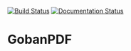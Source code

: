 
[![Build Status](https://travis-ci.org/alexpenson/GobanPDF.svg?branch=master)](https://travis-ci.org/alexpenson/GobanPDF)
[![Documentation Status](https://readthedocs.org/projects/gobanpdf/badge/?version=latest)](https://gobanpdf.readthedocs.io/en/latest/?badge=latest)
        
# GobanPDF
